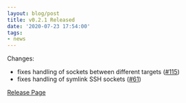 ```yaml
---
layout: blog/post
title: v0.2.1 Released
date: '2020-07-23 17:54:00'
tags:
- news
---
```


Changes:

- fixes handling of sockets between different targets ([#115](https://github.com/earthly/earthly/issues/115))
- fixes handling of symlink SSH sockets ([#61](https://github.com/earthly/earthly/issues/61))

[Release Page](https://github.com/earthly/earthly/releases/tag/v0.2.1)


